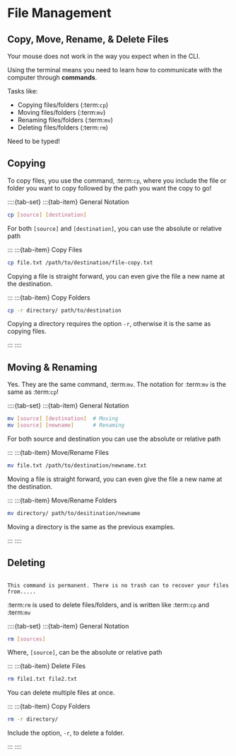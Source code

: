 # File Management

## Copy, Move, Rename, & Delete Files

Your mouse does not work in the way you expect when in the CLI.

Using the terminal means you need to learn how to communicate with the computer through __commands__.

Tasks like:

- Copying files/folders (:term:`cp`)
- Moving files/folders (:term:`mv`)
- Renaming files/folders (:term:`mv`)
- Deleting files/folders (:term:`rm`)

Need to be typed!


## Copying

To copy files, you use the command, :term:`cp`, where you include the file or folder you want to copy followed by the path you want the copy to go!

::::{tab-set}
:::{tab-item} General Notation
```bash
cp [source] [destination]
```

For both `[source]` and `[destination]`, you can use the absolute or relative path

:::
:::{tab-item} Copy Files
```bash
cp file.txt /path/to/destination/file-copy.txt
```

Copying a file is straight forward, you can even give the file a new name at the destination.

:::
:::{tab-item} Copy Folders
```bash
cp -r directory/ path/to/destination
```

Copying a directory requires the option `-r`, otherwise it is the same as copying files.

:::
::::


## Moving & Renaming

Yes. They are the same command, :term:`mv`. The notation for :term:`mv` is the same as :term:`cp`!

::::{tab-set}
:::{tab-item} General Notation
```bash
mv [source] [destination]  # Moving
mv [source] [newname]      # Renaming
```

For both source and destination you can use the absolute or relative path

:::
:::{tab-item} Move/Rename Files
```bash
mv file.txt /path/to/destination/newname.txt
```

Moving a file is straight forward, you can even give the file a new name at the destination.

:::
:::{tab-item} Move/Rename Folders
```bash
mv directory/ path/to/desitination/newname
```

Moving a directory is the same as the previous examples.

:::
::::


## Deleting

```{caution}

This command is permanent. There is no trash can to recover your files from.....

```

:term:`rm` is used to delete files/folders, and is written like :term:`cp` and :term:`mv`

::::{tab-set}
:::{tab-item} General Notation
```bash
rm [sources]
```

Where,  `[source]`, can be the absolute or relative path

:::
:::{tab-item} Delete Files
```bash
rm file1.txt file2.txt
```

You can delete multiple files at once.

:::
:::{tab-item} Copy Folders
```bash
rm -r directory/
```

Include the option, `-r`, to delete a folder.

:::
::::
